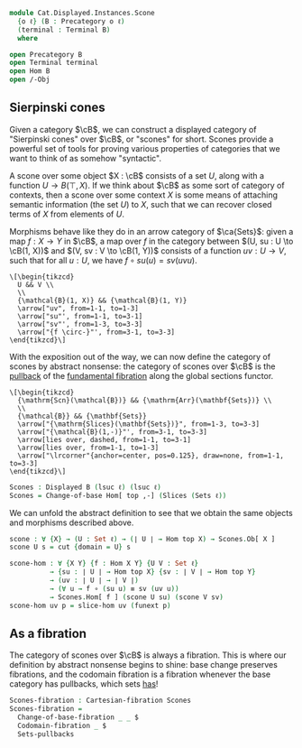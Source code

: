 <!--
```agda
open import Cat.Displayed.Instances.Pullback
open import Cat.Displayed.Instances.Slice
open import Cat.Instances.Sets.Complete
open import Cat.Displayed.Cartesian
open import Cat.Diagram.Terminal
open import Cat.Instances.Slice
open import Cat.Displayed.Base
open import Cat.Prelude

import Cat.Functor.Hom as Hom
```
-->

```agda
module Cat.Displayed.Instances.Scone
  {o ℓ} (B : Precategory o ℓ)
  (terminal : Terminal B)
  where

open Precategory B
open Terminal terminal
open Hom B
open /-Obj
```

## Sierpinski cones

Given a category $\cB$, we can construct a displayed category
of "Sierpinski cones" over $\cB$, or "scones" for short.
Scones provide a powerful set of tools for proving various properties
of categories that we want to think of as somehow "syntactic".

A scone over some object $X : \cB$ consists of a set $U$, along with
a function $U \to B(\top, X)$. If we think about $\cB$ as some sort
of category of contexts, then a scone over some context $X$
is some means of attaching semantic information (the set $U$) to
$X$, such that we can recover closed terms of $X$ from elements of $U$.

Morphisms behave like they do in an arrow category of $\ca{Sets}$:
given a map $f : X \to Y$ in $\cB$, a map over $f$ in the category
between $(U, su : U \to \cB(1, X))$ and $(V, sv : V \to \cB(1, Y))$
consists of a function $uv : U \to V$, such that for all $u : U$,
we have $f \circ su(u) = sv (uv u)$.

~~~{.quiver}
\[\begin{tikzcd}
  U && V \\
  \\
  {\mathcal{B}(1, X)} && {\mathcal{B}(1, Y)}
  \arrow["uv", from=1-1, to=1-3]
  \arrow["su"', from=1-1, to=3-1]
  \arrow["sv"', from=1-3, to=3-3]
  \arrow["{f \circ-}"', from=3-1, to=3-3]
\end{tikzcd}\]
~~~


With the exposition out of the way, we can now define the
category of scones by abstract nonsense: the category of scones
over $\cB$ is the [pullback] of the [fundamental fibration] along the
global sections functor.

[pullback]: Cat.Displayed.Instances.Pullback.html
[fundamental fibration]: Cat.Displayed.Instances.Slice.html

~~~{.quiver}
\[\begin{tikzcd}
  {\mathrm{Scn}(\mathcal{B})} && {\mathrm{Arr}(\mathbf{Sets})} \\
  \\
  {\mathcal{B}} && {\mathbf{Sets}}
  \arrow["{\mathrm{Slices}(\mathbf{Sets})}", from=1-3, to=3-3]
  \arrow["{\mathcal{B}(1,-)}"', from=3-1, to=3-3]
  \arrow[lies over, dashed, from=1-1, to=3-1]
  \arrow[lies over, from=1-1, to=1-3]
  \arrow["\lrcorner"{anchor=center, pos=0.125}, draw=none, from=1-1, to=3-3]
\end{tikzcd}\]
~~~

```agda
Scones : Displayed B (lsuc ℓ) (lsuc ℓ)
Scones = Change-of-base Hom[ top ,-] (Slices (Sets ℓ))
```

We can unfold the abstract definition to see that we obtain the same
objects and morphisms described above.

<!--
```agda
private
  module Scones = Displayed Scones

```
-->

```agda
scone : ∀ {X} → (U : Set ℓ) → (∣ U ∣ → Hom top X) → Scones.Ob[ X ]
scone U s = cut {domain = U} s

scone-hom : ∀ {X Y} {f : Hom X Y} {U V : Set ℓ}
          → {su : ∣ U ∣ → Hom top X} {sv : ∣ V ∣ → Hom top Y}
          → (uv : ∣ U ∣ → ∣ V ∣)
          → (∀ u → f ∘ (su u) ≡ sv (uv u))
          → Scones.Hom[ f ] (scone U su) (scone V sv)
scone-hom uv p = slice-hom uv (funext p)
```

## As a fibration

The category of scones over $\cB$ is always a fibration. This is
where our definition by abstract nonsense begins to shine: base change
preserves fibrations, and the codomain fibration is a fibration whenever
the base category has pullbacks, which sets [has]!

[has]: Cat.Instances.Sets.Complete.html#finite-set-limits

```agda
Scones-fibration : Cartesian-fibration Scones
Scones-fibration =
  Change-of-base-fibration _ _ $
  Codomain-fibration _ $
  Sets-pullbacks
```
